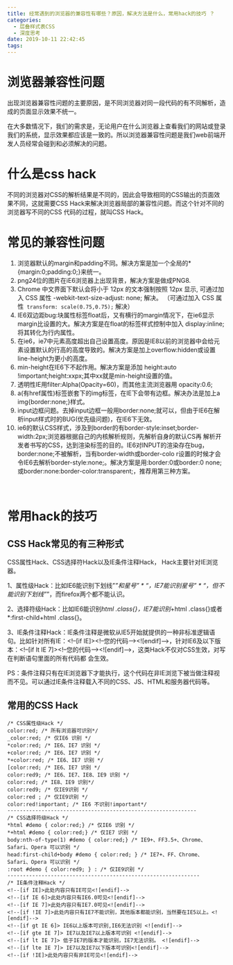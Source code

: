 ```yaml
---
title: 经常遇到的浏览器的兼容性有哪些？原因，解决方法是什么，常用hack的技巧 ？
categories:
  - 层叠样式表CSS
  - 深度思考
date: 2019-10-11 22:42:45
tags:
---
```

# 浏览器兼容性问题

出现浏览器兼容性问题的主要原因，是不同浏览器对同一段代码的有不同解析，造成的页面显示效果不统一。

在大多数情况下，我们的需求是，无论用户在什么浏览器上查看我们的网站或登录我们的系统，显示效果都应该是一致的。所以浏览器兼容性问题是我们web前端开发人员经常会碰到和必须解决的问题。

# 什么是css hack 

不同的浏览器对CSS的解析结果是不同的，因此会导致相同的CSS输出的页面效果不同，这就需要CSS Hack来解决浏览器局部的兼容性问题。而这个针对不同的浏览器写不同的CSS 代码的过程，就叫CSS Hack。 

# 常见的兼容性问题

1. 浏览器默认的margin和padding不同。解决方案是加一个全局的*{margin:0;padding:0;}来统一。
2. png24位的图片在iE6浏览器上出现背景，解决方案是做成PNG8. 
3. Chrome 中文界面下默认会将小于 12px 的文本强制按照 12px 显示, 可通过加入 CSS 属性 -webkit-text-size-adjust: none; 解决。 （可通过加入 CSS 属性` transform: scale(0.75,0.75);` 解决）
4. IE6双边距bug:块属性标签float后，又有横行的margin情况下，在ie6显示margin比设置的大。解决方案是在float的标签样式控制中加入 display:inline;将其转化为行内属性。
5. 在ie6，ie7中元素高度超出自己设置高度。原因是IE8以前的浏览器中会给元素设置默认的行高的高度导致的。解决方案是加上overflow:hidden或设置line-height为更小的高度。
6. min-height在IE6下不起作用。解决方案是添加 height:auto !important;height:xxpx;其中xx就是min-height设置的值。
7. 透明性IE用filter:Alpha(Opacity=60)，而其他主流浏览器用 opacity:0.6;
8. a(有href属性)标签嵌套下的img标签，在IE下会带有边框。解决办法是加上a img{border:none;}样式。
9. input边框问题。去掉input边框一般用border:none;就可以，但由于IE6在解析input样式时的BUG(优先级问题)，在IE6下无效。
10. ie6的默认CSS样式，涉及到border的有border-style:inset;border-width:2px;浏览器根据自己的内核解析规则，先解析自身的默认CS再 解析开发者书写的CSS，达到渲染标签的目的。IE6对INPUT的渲染存在bug，border:none;不被解析，当有border-width或border-colo r设置的时候才会令IE6去解析border-style:none;。解决方案是用:border:0或border:0 none;或border:none:border-color:transparent;，推荐用第三种方案。

　

# 常用hack的技巧 

## CSS Hack常见的有三种形式

CSS属性Hack、CSS选择符Hack以及IE条件注释Hack， Hack主要针对IE浏览器。

1、属性级Hack：比如IE6能识别下划线”_”和星号” * “，IE7能识别星号” * “，但不能识别下划线”_”，而firefox两个都不能认识。

2、选择符级Hack：比如IE6能识别*html .class{}，IE7能识别*+html .class{}或者*:first-child+html .class{}。

3、IE条件注释Hack：IE条件注释是微软从IE5开始就提供的一种非标准逻辑语句。比如针对所有IE：<!–[if IE]><!–您的代码–><![endif]–>，针对IE6及以下版本：<!–[if lt IE 7]><!–您的代码–><![endif]–>，这类Hack不仅对CSS生效，对写在判断语句里面的所有代码都 会生效。

PS：条件注释只有在IE浏览器下才能执行，这个代码在非IE浏览下被当做注释视而不见。可以通过IE条件注释载入不同的CSS、JS、HTML和服务器代码等。

## 常用的CSS Hack

```
/* CSS属性级Hack */
color:red; /* 所有浏览器可识别*/
_color:red; /* 仅IE6 识别 */
*color:red; /* IE6、IE7 识别 */
+color:red; /* IE6、IE7 识别 */
*+color:red; /* IE6、IE7 识别 */
[color:red; /* IE6、IE7 识别 */
color:red9; /* IE6、IE7、IE8、IE9 识别 */
color:red; /* IE8、IE9 识别*/
color:red9; /* 仅IE9识别 */
color:red ; /* 仅IE9识别 */
color:red!important; /* IE6 不识别!important*/
-------------------------------------------------------------
/* CSS选择符级Hack */
*html #demo { color:red;} /* 仅IE6 识别 */
*+html #demo { color:red;} /* 仅IE7 识别 */
body:nth-of-type(1) #demo { color:red;} /* IE9+、FF3.5+、Chrome、Safari、Opera 可以识别 */
head:first-child+body #demo { color:red; } /* IE7+、FF、Chrome、Safari、Opera 可以识别 */
:root #demo { color:red9; } : /* 仅IE9识别 */
--------------------------------------------------------------
/* IE条件注释Hack */
<!--[if IE]>此处内容只有IE可见<![endif]-->
<!--[if IE 6]>此处内容只有IE6.0可见<![endif]-->
<!--[if IE 7]>此处内容只有IE7.0可见<![endif]-->
<!--[if !IE 7]>此处内容只有IE7不能识别，其他版本都能识别，当然要在IE5以上。<![endif]-->
<!--[if gt IE 6]> IE6以上版本可识别,IE6无法识别 <![endif]-->
<!--[if gte IE 7]> IE7以及IE7以上版本可识别 <![endif]-->
<!--[if lt IE 7]> 低于IE7的版本才能识别，IE7无法识别。 <![endif]-->
<!--[if lte IE 7]> IE7以及IE7以下版本可识别<![endif]-->
<!--[if !IE]>此处内容只有非IE可见<![endif]-->
```



　　

